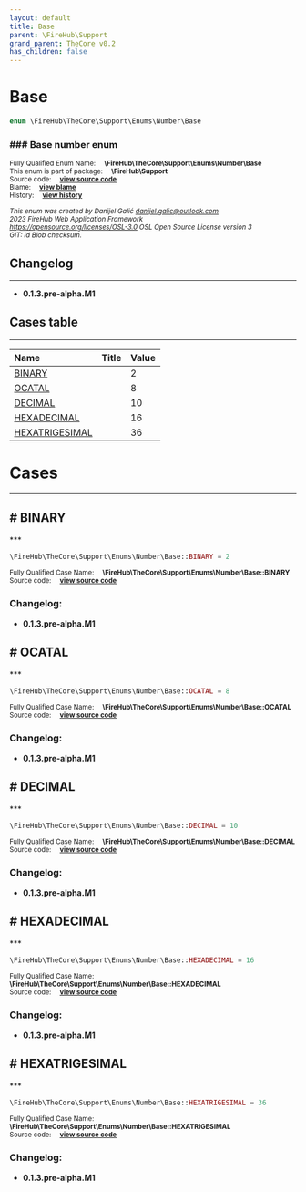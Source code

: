 ```yaml
---
layout: default
title: Base
parent: \FireHub\Support
grand_parent: TheCore v0.2
has_children: false
---
```


<link rel="stylesheet" type="text/css" href="/css/style.css" />

# Base

```php
enum \FireHub\TheCore\Support\Enums\Number\Base
```

### ### Base number enum

<sub>Fully Qualified Enum Name:  **\FireHub\TheCore\Support\Enums\Number\Base**</sub><br>
<sub>This enum is part of package:  **\FireHub\Support**</sub><br>
<sub>Source code:  **[view source code](https://github.com/The-FireHub-Project/TheCore/blob/v1.0/src/support/enums/number/firehub.Base.php#L23)**</sub><br>
<sub>Blame:  **[view blame](https://github.com/The-FireHub-Project/TheCore/blame/v1.0/src/support/enums/number/firehub.Base.php)**</sub><br>
<sub>History:  **[view history](https://github.com/The-FireHub-Project/TheCore/commits/v1.0/src/support/enums/number/firehub.Base.php)**</sub><br>

<sub>_This enum was created by Danijel Galić <danijel.galic@outlook.com>_</sub><br>
<sub>_2023 FireHub Web Application Framework_</sub><br>
<sub>_<https://opensource.org/licenses/OSL-3.0> OSL Open Source License version 3_</sub><br>
<sub>_GIT: $Id$ Blob checksum._</sub><br>

## Changelog
***

* **0.1.3.pre-alpha.M1** 


## Cases table
***

| Name  | Title | Value |
| :---  | :---  | :---  |
|<a href="#binary">BINARY</a>||2|
|<a href="#ocatal">OCATAL</a>||8|
|<a href="#decimal">DECIMAL</a>||10|
|<a href="#hexadecimal">HEXADECIMAL</a>||16|
|<a href="#hexatrigesimal">HEXATRIGESIMAL</a>||36|


# Cases
***


<h2><a name="binary"># BINARY</a></h2>
***

```php
\FireHub\TheCore\Support\Enums\Number\Base::BINARY = 2
```

<sub>Fully Qualified Case Name:  **\FireHub\TheCore\Support\Enums\Number\Base::BINARY**</sub><br>
<sub>Source code:  **[view source code](https://github.com/The-FireHub-Project/TheCore/blob/v1.0/src/support/enums/number/firehub.Base.php#L28)**</sub><br>

### Changelog:

* **0.1.3.pre-alpha.M1** 

<h2><a name="ocatal"># OCATAL</a></h2>
***

```php
\FireHub\TheCore\Support\Enums\Number\Base::OCATAL = 8
```

<sub>Fully Qualified Case Name:  **\FireHub\TheCore\Support\Enums\Number\Base::OCATAL**</sub><br>
<sub>Source code:  **[view source code](https://github.com/The-FireHub-Project/TheCore/blob/v1.0/src/support/enums/number/firehub.Base.php#L33)**</sub><br>

### Changelog:

* **0.1.3.pre-alpha.M1** 

<h2><a name="decimal"># DECIMAL</a></h2>
***

```php
\FireHub\TheCore\Support\Enums\Number\Base::DECIMAL = 10
```

<sub>Fully Qualified Case Name:  **\FireHub\TheCore\Support\Enums\Number\Base::DECIMAL**</sub><br>
<sub>Source code:  **[view source code](https://github.com/The-FireHub-Project/TheCore/blob/v1.0/src/support/enums/number/firehub.Base.php#L38)**</sub><br>

### Changelog:

* **0.1.3.pre-alpha.M1** 

<h2><a name="hexadecimal"># HEXADECIMAL</a></h2>
***

```php
\FireHub\TheCore\Support\Enums\Number\Base::HEXADECIMAL = 16
```

<sub>Fully Qualified Case Name:  **\FireHub\TheCore\Support\Enums\Number\Base::HEXADECIMAL**</sub><br>
<sub>Source code:  **[view source code](https://github.com/The-FireHub-Project/TheCore/blob/v1.0/src/support/enums/number/firehub.Base.php#L43)**</sub><br>

### Changelog:

* **0.1.3.pre-alpha.M1** 

<h2><a name="hexatrigesimal"># HEXATRIGESIMAL</a></h2>
***

```php
\FireHub\TheCore\Support\Enums\Number\Base::HEXATRIGESIMAL = 36
```

<sub>Fully Qualified Case Name:  **\FireHub\TheCore\Support\Enums\Number\Base::HEXATRIGESIMAL**</sub><br>
<sub>Source code:  **[view source code](https://github.com/The-FireHub-Project/TheCore/blob/v1.0/src/support/enums/number/firehub.Base.php#L48)**</sub><br>

### Changelog:

* **0.1.3.pre-alpha.M1** 

